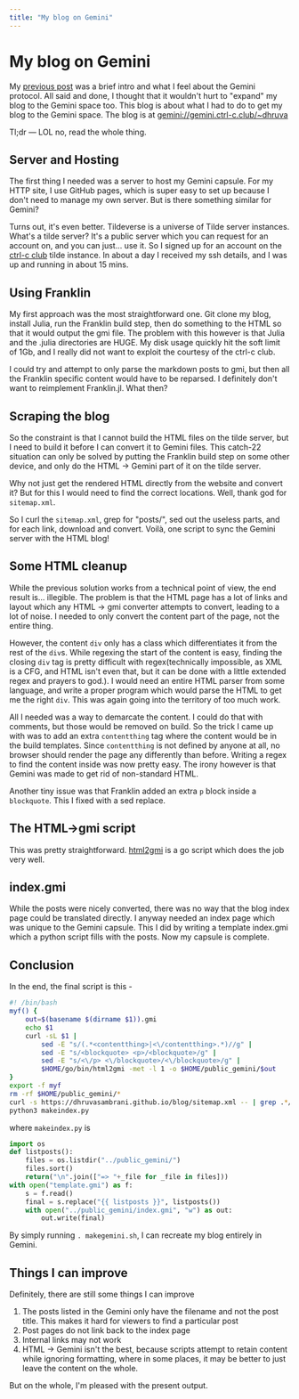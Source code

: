 ```yaml
---
title: "My blog on Gemini"
---
```


# My blog on Gemini

My [previous post](../2021-08-29_185046) was a brief intro and what I feel about the Gemini protocol. All said and done, I thought that it wouldn't hurt to "expand" my blog to the Gemini space too. This blog is about what I had to do to get my blog to the Gemini space. The blog is at [gemini://gemini.ctrl-c.club/~dhruva](gemini://gemini.ctrl-c.club/~dhruva)

Tl;dr — LOL no, read the whole thing.

## Server and Hosting

The first thing I needed was a server to host my Gemini capsule. For my HTTP site, I use GitHub pages, which is super easy to set up because I don't need to manage my own server. But is there something similar for Gemini?

Turns out, it's even better. Tildeverse is a universe of Tilde server instances. What's a tilde server? It's a public server which you can request for an account on, and you can just... use it. So I signed up for an account on the [ctrl-c club](https://ctrl-c.club/) tilde instance. In about a day I received my ssh details, and I was up and running in about 15 mins.

## Using Franklin

My first approach was the most straightforward one. Git clone my blog, install Julia, run the Franklin build step, then do something to the HTML so that it would output the gmi file. The problem with this however is that Julia and the .julia directories are HUGE. My disk usage quickly hit the soft limit of 1Gb, and I really did not want to exploit the courtesy of the ctrl-c club.

I could try and attempt to only parse the markdown posts to gmi, but then all the Franklin specific content would have to be reparsed. I definitely don't want to reimplement Franklin.jl. What then?

## Scraping the blog

So the constraint is that I cannot build the HTML files on the tilde server, but I need to build it before I can convert it to Gemini files. This catch-22 situation can only be solved by putting the Franklin build step on some other device, and only do the HTML → Gemini part of it on the tilde server.

Why not just get the rendered HTML directly from the website and convert it? But for this I would need to find the correct locations. Well, thank god for `sitemap.xml`. 

So I curl the `sitemap.xml`, grep for "posts/", sed out the useless parts, and for each link, download and convert. Voilà, one script to sync the Gemini server with the HTML blog!

## Some HTML cleanup

While the previous solution works from a technical point of view, the end result is... illegible. The problem is that the HTML page has a lot of links and layout which any HTML → gmi converter attempts to convert, leading to a lot of noise. I needed to only convert the content part of the page, not the entire thing.

However, the content `div` only has a class which differentiates it from the rest of the `div`s. While regexing the start of the content is easy, finding the closing `div` tag is pretty difficult with regex(technically impossible, as XML is a CFG, and HTML isn't even that, but it can be done with a little extended regex and prayers to god.). I would need an entire HTML parser from some language, and write a proper program which would parse the HTML to get me the right `div`. This was again going into the territory of too much work.

All I needed was a way to demarcate the content. I could do that with comments, but those would be removed on build. So the trick I came up with was to add an extra `contentthing` tag where the content would be in the build templates. Since `contentthing` is not defined by anyone at all, no browser should render the page any differently than before. Writing a regex to find the content inside was now pretty easy. The irony however is that Gemini was made to get rid of non-standard HTML.

Another tiny issue was that Franklin added an extra `p` block inside a `blockquote`. This I fixed with a sed replace.

## The HTML→gmi script

This was pretty straightforward. [html2gmi](https://github.com/LukeEmmet/html2gmi) is a go script which does the job very well.

## index.gmi

While the posts were nicely converted, there was no way that the blog index page could be translated directly. I anyway needed an index page which was unique to the Gemini capsule. This I did by writing a template index.gmi which a python script fills with the posts. Now my capsule is complete.

## Conclusion

In the end, the final script is this -

```sh
#! /bin/bash
myf() {
    out=$(basename $(dirname $1)).gmi
    echo $1
    curl -sL $1 |
        sed -E "s/(.*<contentthing>|<\/contentthing>.*)//g" |
        sed -E "s/<blockquote> <p>/<blockquote>/g" |
        sed -E "s/<\/p> <\/blockquote>/<\/blockquote>/g" |
        $HOME/go/bin/html2gmi -met -l 1 -o $HOME/public_gemini/$out
}
export -f myf
rm -rf $HOME/public_gemini/*
curl -s https://dhruvasambrani.github.io/blog/sitemap.xml -- | grep .*/posts/2.* | sed -E "s/([ ]*<\/*loc>)//g" | xargs -I{} -- bash -c 'myf "{}"'
python3 makeindex.py
```
where `makeindex.py` is

```python
import os
def listposts():
    files = os.listdir("../public_gemini/")
    files.sort()
    return("\n".join(["=> "+_file for _file in files]))
with open("template.gmi") as f:
    s = f.read()
    final = s.replace("{{ listposts }}", listposts())
    with open("../public_gemini/index.gmi", "w") as out:
        out.write(final)
```

By simply running `. makegemini.sh`, I can recreate my blog entirely in Gemini.

## Things I can improve

Definitely, there are still some things I can improve

1. The posts listed in the Gemini only have the filename and not the post title. This makes it hard for viewers to find a particular post
2. Post pages do not link back to the index page
3. Internal links may not work
4. HTML → Gemini isn't the best, because scripts attempt to retain content while ignoring formatting, where in some places, it may be better to just leave the content on the whole.

But on the whole, I'm pleased with the present output.

